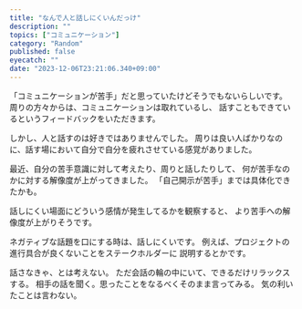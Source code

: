 ```yaml
---
title: "なんで人と話しにくいんだっけ"
description: ""
topics: ["コミュニケーション"]
category: "Random"
published: false
eyecatch: ""
date: "2023-12-06T23:21:06.340+09:00"
---
```


「コミュニケーションが苦手」だと思っていたけどそうでもないらしいです。
周りの方々からは、コミュニケーションは取れているし、
話すこともできているというフィードバックをいただきます。

しかし、人と話すのは好きではありませんでした。
周りは良い人ばかりなのに、話す場において自分で自分を疲れさせている感覚がありました。

最近、自分の苦手意識に対して考えたり、周りと話したりして、
何が苦手なのかに対する解像度が上がってきました。
「自己開示が苦手」までは具体化できたかも。

話しにくい場面にどういう感情が発生してるかを観察すると、
より苦手への解像度が上がりそうです。

ネガティブな話題を口にする時は、話しにくいです。
例えば、プロジェクトの進行具合が良くないことをステークホルダーに
説明するとかです。


話さなきゃ、とは考えない。
ただ会話の輪の中にいて、できるだけリラックスする。
相手の話を聞く。思ったことをなるべくそのまま言ってみる。
気の利いたことは言わない。
